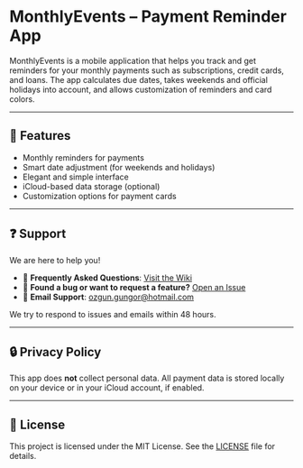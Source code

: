 # MonthlyEvents – Payment Reminder App

MonthlyEvents is a mobile application that helps you track and get reminders for your monthly payments such as subscriptions, credit cards, and loans. The app calculates due dates, takes weekends and official holidays into account, and allows customization of reminders and card colors.

---

## 📱 Features

- Monthly reminders for payments  
- Smart date adjustment (for weekends and holidays)  
- Elegant and simple interface  
- iCloud-based data storage (optional)  
- Customization options for payment cards  

---

## ❓ Support

We are here to help you!

- 📄 **Frequently Asked Questions**: [Visit the Wiki](https://github.com/ozgungungor/MonthlyEvents/wiki)  
- 🐞 **Found a bug or want to request a feature?** [Open an Issue](https://github.com/ozgungungor/MonthlyEvents/issues)  
- 📧 **Email Support**: ozgun.gungor@hotmail.com  

We try to respond to issues and emails within 48 hours.

---

## 🔒 Privacy Policy

This app does **not** collect personal data. All payment data is stored locally on your device or in your iCloud account, if enabled.

---

## 📜 License

This project is licensed under the MIT License. See the [LICENSE](LICENSE) file for details.
